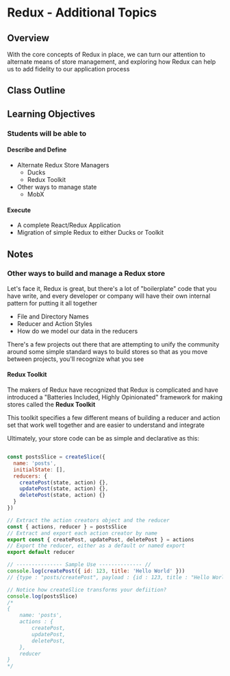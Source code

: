 # Redux - Additional Topics

## Overview

With the core concepts of Redux in place, we can turn our attention to alternate means of store management, and exploring how Redux can help us to add fidelity to our application process

## Class Outline

<!-- To be completed by instructor -->

## Learning Objectives

### Students will be able to

#### Describe and Define

- Alternate Redux Store Managers
  - Ducks
  - Redux Toolkit
- Other ways to manage state
  - MobX

#### Execute

- A complete React/Redux Application
- Migration of simple Redux to either Ducks or Toolkit

## Notes

### Other ways to build and manage a Redux store

Let's face it, Redux is great, but there's a lot of "boilerplate" code that you have write, and every developer or company will have their own internal pattern for putting it all together

- File and Directory Names
- Reducer and Action Styles
- How do we model our data in the reducers

There's a few projects out there that are attempting to unify the community around some simple standard ways to build stores so that as you move between projects, you'll recognize what you see

#### Redux Toolkit

The makers of Redux have recognized that Redux is complicated and have introduced a "Batteries Included, Highly Opinionated" framework for making stores called the **Redux Toolkit**

This toolkit specifies a few different means of building a reducer and action set that work well together and are easier to understand and integrate

Ultimately, your store code can be as simple and declarative as this:

```javascript

const postsSlice = createSlice({
  name: 'posts',
  initialState: [],
  reducers: {
    createPost(state, action) {},
    updatePost(state, action) {},
    deletePost(state, action) {}
  }
})

// Extract the action creators object and the reducer
const { actions, reducer } = postsSlice
// Extract and export each action creator by name
export const { createPost, updatePost, deletePost } = actions
// Export the reducer, either as a default or named export
export default reducer

// --------------- Sample Use -------------- //
console.log(createPost({ id: 123, title: 'Hello World' }))
// {type : "posts/createPost", payload : {id : 123, title : "Hello World"}}

// Notice how createSlice transforms your defiition?
console.log(postsSlice)
/*
{
    name: 'posts',
    actions : {
        createPost,
        updatePost,
        deletePost,
    },
    reducer
}
*/
```
